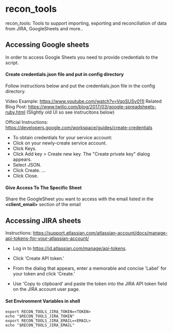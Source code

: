 # recon_tools
 recon_tools: Tools to support importing, exporting and reconciliation of data from JIRA, GoogleSheets and more..

## Accessing Google sheets

 In order to access Google Sheets you need to provide credentials to the script.

#### Create credentials.json file and put in config directory

 Follow instructions below and put the credentials.json file in the config directory.

 Video Example: https://www.youtube.com/watch?v=VqoSUSy011I
 Related Blog Post: https://www.twilio.com/blog/2017/03/google-spreadsheets-ruby.html (Slightly old UI so see instrucitons below)

 Official Instructions: https://developers.google.com/workspace/guides/create-credentials

-  To obtain credentials for your service account:
- Click on your newly-create service account.
-  Click Keys.
-  Click Add key > Create new key. The "Create private key" dialog appears.
-  Select JSON.
-  Click Create. ...
-  Click Close.

#### Give Access To The Specific Sheet

 Share the GoogleSheet you want to access with the email listed in the **<client_email>** section of the email

## Accessing JIRA sheets

Instructions: https://support.atlassian.com/atlassian-account/docs/manage-api-tokens-for-your-atlassian-account/

- Log in to https://id.atlassian.com/manage/api-tokens.

- Click 'Create API token.'
- From the dialog that appears, enter a memorable and concise 'Label' for your token and click 'Create.'
- Use 'Copy to clipboard' and paste the token into the JIRA API token field on the JIRA account user page.

#### Set Environment Variables in shell

```
export RECON_TOOLS_JIRA_TOKEN=<TOKEN>
echo "$RECON_TOOLS_JIRA_TOKEN"
export RECON_TOOLS_JIRA_EMAIL=<EMAIL>
echo "$RECON_TOOLS_JIRA_EMAIL"
```
